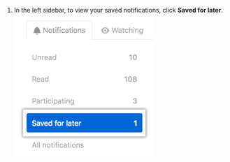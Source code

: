 1. In the left sidebar, to view your saved notifications, click **Saved for later**. ![Saved for later button](/assets/images/help/notifications/saved-for-later-tab.png)
